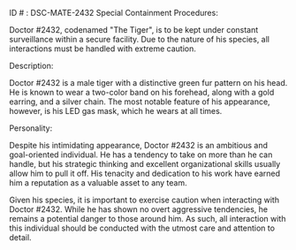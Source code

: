 ID # : DSC-MATE-2432
Special Containment Procedures:

Doctor #2432, codenamed "The Tiger", is to be kept under constant surveillance within a secure facility. Due to the nature of his species, all interactions must be handled with extreme caution.

Description:

Doctor #2432 is a male tiger with a distinctive green fur pattern on his head. He is known to wear a two-color band on his forehead, along with a gold earring, and a silver chain. The most notable feature of his appearance, however, is his LED gas mask, which he wears at all times.

Personality:

Despite his intimidating appearance, Doctor #2432 is an ambitious and goal-oriented individual. He has a tendency to take on more than he can handle, but his strategic thinking and excellent organizational skills usually allow him to pull it off. His tenacity and dedication to his work have earned him a reputation as a valuable asset to any team.

Given his species, it is important to exercise caution when interacting with Doctor #2432. While he has shown no overt aggressive tendencies, he remains a potential danger to those around him. As such, all interaction with this individual should be conducted with the utmost care and attention to detail.